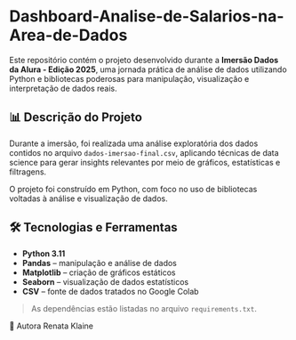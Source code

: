# Dashboard-Analise-de-Salarios-na-Area-de-Dados

Este repositório contém o projeto desenvolvido durante a **Imersão Dados da Alura - Edição 2025**, uma jornada prática de análise de dados utilizando Python e bibliotecas poderosas para manipulação, visualização e interpretação de dados reais.

## 📊 Descrição do Projeto

Durante a imersão, foi realizada uma análise exploratória dos dados contidos no arquivo `dados-imersao-final.csv`, aplicando técnicas de data science para gerar insights relevantes por meio de gráficos, estatísticas e filtragens.

O projeto foi construído em Python, com foco no uso de bibliotecas voltadas à análise e visualização de dados.

## 🛠️ Tecnologias e Ferramentas

- **Python 3.11**
- **Pandas** – manipulação e análise de dados
- **Matplotlib** – criação de gráficos estáticos
- **Seaborn** – visualização de dados estatísticos
- **CSV** – fonte de dados tratados no Google Colab

> As dependências estão listadas no arquivo `requirements.txt`.

👤 Autora
Renata Klaine
